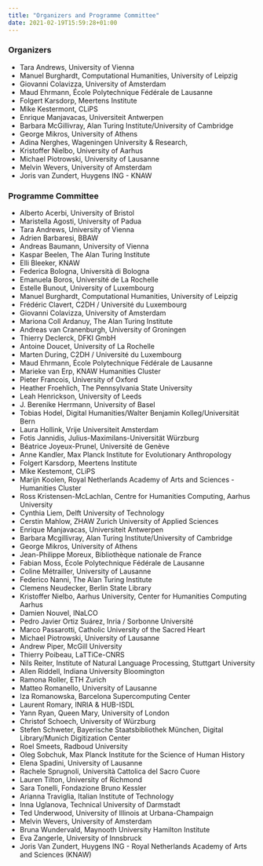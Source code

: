 ```yaml
---
title: "Organizers and Programme Committee"
date: 2021-02-19T15:59:28+01:00
---
```


### Organizers
- Tara Andrews, University of Vienna  
- Manuel Burghardt, Computational Humanities, University of Leipzig  
- Giovanni Colavizza, University of Amsterdam
- Maud Ehrmann, École Polytechnique Fédérale de Lausanne
- Folgert Karsdorp, Meertens Institute
- Mike Kestermont, CLiPS
- Enrique Manjavacas, Universiteit Antwerpen
- Barbara McGillivray, Alan Turing Institute/University of Cambridge
- George Mikros, University of Athens
- Adina Nerghes, Wageningen University & Research,
- Kristoffer Nielbo, University of Aarhus
- Michael Piotrowski, University of Lausanne  
- Melvin Wevers, University of Amsterdam
- Joris van Zundert, Huygens ING - KNAW 

### Programme Committee
- Alberto Acerbi, University of Bristol
- Maristella Agosti, University of Padua
- Tara Andrews, University of Vienna  
- Adrien Barbaresi, BBAW
- Andreas Baumann, University of Vienna
- Kaspar Beelen, The Alan Turing Institute
- Elli Bleeker, KNAW
- Federica Bologna, Università di Bologna
- Emanuela Boros, Université de La Rochelle
- Estelle Bunout, University of Luxembourg
- Manuel Burghardt, Computational Humanities, University of Leipzig  
- Frédéric Clavert, C2DH / Université du Luxembourg
- Giovanni Colavizza, University of Amsterdam
- Mariona Coll Ardanuy, The Alan Turing Institute
- Andreas van Cranenburgh, University of Groningen
- Thierry Declerck, DFKI GmbH
- Antoine Doucet, University of La Rochelle
- Marten During, C2DH / Université du Luxembourg
- Maud Ehrmann, École Polytechnique Fédérale de Lausanne
- Marieke van Erp, KNAW Humanities Cluster
- Pieter Francois, University of Oxford
- Heather Froehlich, The Pennsylvania State University
- Leah Henrickson, University of Leeds
- J. Berenike Herrmann, University of Basel
- Tobias Hodel, Digital Humanities/Walter Benjamin Kolleg/Universität Bern
- Laura Hollink, Vrije Universiteit Amsterdam
- Fotis Jannidis, Julius-Maximilans-Universität Würzburg
- Béatrice Joyeux-Prunel, Université de Genève
- Anne Kandler, Max Planck Institute for Evolutionary Anthropology
- Folgert Karsdorp, Meertens Institute
- Mike Kestemont, CLiPS
- Marijn Koolen, Royal Netherlands Academy of Arts and Sciences - Humanities Cluster
- Ross Kristensen-McLachlan, Centre for Humanities Computing, Aarhus University
- Cynthia Liem, Delft University of Technology
- Cerstin Mahlow, ZHAW Zurich University of Applied Sciences
- Enrique Manjavacas, Universiteit Antwerpen
- Barbara Mcgillivray, Alan Turing Institute/University of Cambridge
- George Mikros, University of Athens
- Jean-Philippe Moreux, Bibliothèque nationale de France
- Fabian Moss, École Polytechnique Fédérale de Lausanne
- Coline Métrailler, University of Lausanne  
- Federico Nanni, The Alan Turing Institute
- Clemens Neudecker, Berlin State Library
- Kristoffer Nielbo, Aarhus University, Center for Humanities Computing Aarhus
- Damien Nouvel, INaLCO
- Pedro Javier Ortiz Suárez, Inria / Sorbonne Université
- Marco Passarotti, Catholic University of the Sacred Heart
- Michael Piotrowski, University of Lausanne  
- Andrew Piper, McGill University
- Thierry Poibeau, LaTTiCe-CNRS
- Nils Reiter, Institute of Natural Language Processing, Stuttgart University
- Allen Riddell, Indiana University Bloomington
- Ramona Roller, ETH Zurich
- Matteo Romanello,  University of Lausanne  
- Iza Romanowska, Barcelona Supercomputing Center
- Laurent Romary, INRIA & HUB-ISDL
- Yann Ryan, Queen Mary, University of London
- Christof Schoech, University of Würzburg
- Stefen Schweter, Bayerische Staatsbibliothek München, Digital Library/Munich Digitization Center
- Roel Smeets, Radboud University
- Oleg Sobchuk, Max Planck Institute for the Science of Human History
- Elena Spadini,  University of Lausanne  
- Rachele Sprugnoli, Università Cattolica del Sacro Cuore
- Lauren Tilton, University of Richmond
- Sara Tonelli, Fondazione Bruno Kessler
- Arianna Traviglia, Italian Institute of Technology
- Inna Uglanova, Technical University of Darmstadt
- Ted Underwood, University of Illinois at Urbana-Champaign
- Melvin Wevers, University of Amsterdam
- Bruna Wundervald, Maynooth University Hamilton Institute
- Eva Zangerle, University of Innsbruck
- Joris Van Zundert, Huygens ING - Royal Netherlands Academy of Arts and Sciences (KNAW)  




